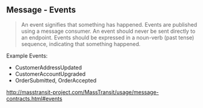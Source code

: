 ## Message - Events

> An event signifies that something has happened. Events are published using a message consumer. An event should never be sent directly to an endpoint. Events should be expressed in a noun-verb (past tense) sequence, indicating that something happened.

Example Events:

- CustomerAddressUpdated
- CustomerAccountUpgraded
- OrderSubmitted, OrderAccepted

http://masstransit-project.com/MassTransit/usage/message-contracts.html#events